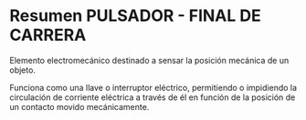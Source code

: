 # Resumen PULSADOR - FINAL DE CARRERA

Elemento electromecánico destinado a sensar la posición mecánica de un objeto. 

Funciona como una llave o interruptor eléctrico, permitiendo o impidiendo la circulación de corriente eléctrica a través de él 
en función de la posición de un contacto movido mecánicamente.

